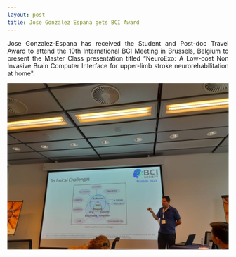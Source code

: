 ```yaml
---
layout: post
title: Jose Gonzalez Espana gets BCI Award
---
```


<p align="justify"> Jose Gonzalez-Espana has received the Student and Post-doc Travel Award to attend the 10th International BCI Meeting in Brussels, Belgium to present the Master Class presentation titled “NeuroExo: A Low-cost Non Invasive Brain Computer Interface for upper-limb stroke neurorehabilitation at home". </p>

<div style="text-align:center"><img src="/photos/presentation_BCI_society.JPG" width="600" /></div>
